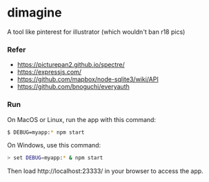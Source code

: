 # dimagine

A tool like pinterest for illustrator (which wouldn't ban r18 pics)

### Refer

* https://picturepan2.github.io/spectre/
* https://expressjs.com/
* https://github.com/mapbox/node-sqlite3/wiki/API
* https://github.com/bnoguchi/everyauth

### Run

On MacOS or Linux, run the app with this command:

```bash
$ DEBUG=myapp:* npm start
```

On Windows, use this command:

```bash
> set DEBUG=myapp:* & npm start
```

Then load http://localhost:23333/ in your browser to access the app.